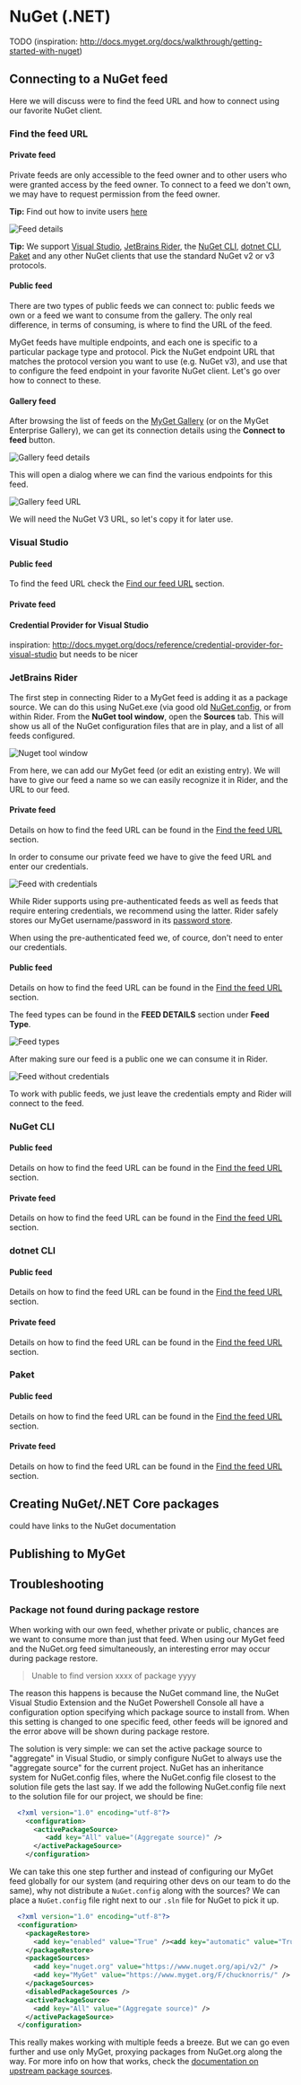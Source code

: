 # NuGet \(.NET\)

TODO (inspiration: http://docs.myget.org/docs/walkthrough/getting-started-with-nuget)

## Connecting to a NuGet feed

Here we will discuss were to find the feed URL and how to connect using our favorite NuGet client.

### Find the feed URL

#### Private feed

Private feeds are only accessible to the feed owner and to other users who were granted access by the feed owner. To connect to a feed we don't own, we may have to request permission from the feed owner.

<p class="alert alert-success">
    <strong>Tip:</strong> Find out how to invite users <a href="../inviting-users-to-a-feed.md">here</a>
</p>

![Feed details](assets/feed-details.png)

<p class="alert alert-success">
    <strong>Tip:</strong> We support <a href="#visualstudio">Visual Studio</a>, <a href="#jetbrainsrider">JetBrains Rider</a>, the <a href="#nugetcli">NuGet CLI</a>, <a href="#dotnetcli">dotnet CLI</a>, <a href="#paket">Paket</a> and any other NuGet clients that use the standard NuGet v2 or v3 protocols.
</p>

#### Public feed

There are two types of public feeds we can connect to: public feeds we own or a feed we want to consume from the gallery. The only real difference, in terms of consuming, is where to find the URL of the feed.

MyGet feeds have multiple endpoints, and each one is specific to a particular package type and protocol. Pick the NuGet endpoint URL that matches the protocol version you want to use (e.g. NuGet v3), and use that to configure the feed endpoint in your favorite NuGet client. Let's go over how to connect to these.

#### Gallery feed

After browsing the list of feeds on the [MyGet Gallery](https://myget.org/gallery) (or on the MyGet Enterprise Gallery), we can get its connection details using the **Connect to feed** button.

![Gallery feed details](assets/gallery-feed.png)

This will open a dialog where we can find the various endpoints for this feed.

![Gallery feed URL](assets/connect-gallery-feed.png)

We will need the NuGet V3 URL, so let's copy it for later use.

### Visual Studio

#### Public feed

To find the feed URL check the [Find our feed URL](#find-our-feed-url) section.

#### Private feed

#### Credential Provider for Visual Studio

inspiration: http://docs.myget.org/docs/reference/credential-provider-for-visual-studio but needs to be nicer

### JetBrains Rider

The first step in connecting Rider to a MyGet feed is adding it as a package source. We can do this using NuGet.exe (via good old [NuGet.config](https://docs.microsoft.com/en-us/nuget/schema/nuget-config-file#package-source-sections), or from within Rider. From the **NuGet tool window**, open the **Sources** tab. This will show us all of the NuGet configuration files that are in play, and a list of all feeds configured.

![Nuget tool window](assets/rider-feeds-pane.png)

From here, we can add our MyGet feed (or edit an existing entry). We will have to give our feed a name so we can easily recognize it in Rider, and the URL to our feed.

#### Private feed

Details on how to find the feed URL can be found in the [Find the feed URL](#find-the-feed-url) section.

In order to consume our private feed we have to give the feed URL and enter our credentials.

![Feed with credentials](assets/feed-with-credentials.png)

While Rider supports using pre-authenticated feeds as well as feeds that require entering credentials, we recommend using the latter. Rider safely stores our MyGet username/password in its [password store](https://www.jetbrains.com/help/idea/passwords.html).

When using the pre-authenticated feed we, of cource, don't need to enter our credentials.

#### Public feed

Details on how to find the feed URL can be found in the [Find the feed URL](#find-the-feed-url) section.

The feed types can be found in the **FEED DETAILS** section under **Feed Type**.

![Feed types](assets/feed-types.png)

After making sure our feed is a public one we can consume it in Rider.

![Feed without credentials](assets/rider-feed-no-credentials.png)

To work with public feeds, we just leave the credentials empty and Rider will connect to the feed.


### NuGet CLI

#### Public feed

Details on how to find the feed URL can be found in the [Find the feed URL](#find-the-feed-url) section.

#### Private feed

Details on how to find the feed URL can be found in the [Find the feed URL](#find-the-feed-url) section.

### dotnet CLI

#### Public feed

Details on how to find the feed URL can be found in the [Find the feed URL](#find-the-feed-url) section.

#### Private feed

Details on how to find the feed URL can be found in the [Find the feed URL](#find-the-feed-url) section.

### Paket

#### Public feed

Details on how to find the feed URL can be found in the [Find the feed URL](#find-the-feed-url) section.

#### Private feed

Details on how to find the feed URL can be found in the [Find the feed URL](#find-the-feed-url) section.

## Creating NuGet/.NET Core packages

could have links to the NuGet documentation

## Publishing to MyGet

## Troubleshooting

### Package not found during package restore

When working with our own feed, whether private or public, chances are we want to consume more than just that feed. When using our MyGet feed and the NuGet.org feed simultaneously, an interesting error may occur during package restore.

> Unable to find version xxxx of package yyyy

The reason this happens is because the NuGet command line, the NuGet Visual Studio Extension and the NuGet Powershell Console all have a configuration option specifying which package source to install from. When this setting is changed to one specific feed, other feeds will be ignored and the error above will be shown during package restore.

The solution is very simple: we can set the active package source to "aggregate" in Visual Studio, or simply configure NuGet to always use the "aggregate source" for the current project. NuGet has an inheritance system for NuGet.config files, where the NuGet.config file closest to the solution file gets the last say. If we add the following NuGet.config file next to the solution file for our project, we should be fine:

```xml
  <?xml version="1.0" encoding="utf-8"?>
    <configuration>
      <activePackageSource>
         <add key="All" value="(Aggregate source)" />
      </activePackageSource>
    </configuration>
```

We can take this one step further and instead of configuring our MyGet feed globally for our system (and requiring other devs on our team to do the same), why not distribute a `NuGet.config` along with the sources? We can place a `NuGet.config` file right next to our `.sln` file for NuGet to pick it up.

```xml
  <?xml version="1.0" encoding="utf-8"?>
  <configuration>
    <packageRestore>
      <add key="enabled" value="True" /><add key="automatic" value="True" />
    </packageRestore>
    <packageSources>
      <add key="nuget.org" value="https://www.nuget.org/api/v2/" />
      <add key="MyGet" value="https://www.myget.org/F/chucknorris/" />
    </packageSources>
    <disabledPackageSources />
    <activePackageSource>
      <add key="All" value="(Aggregate source)" />
    </activePackageSource>
  </configuration>
```

This really makes working with multiple feeds a breeze. But we can go even further and use only MyGet, proxying packages from NuGet.org along the way. For more info on how that works, check the [documentation on upstream package sources](/docs/reference/package-sources#Scenario_-_Proxying_upstream_feeds_and_packages).
